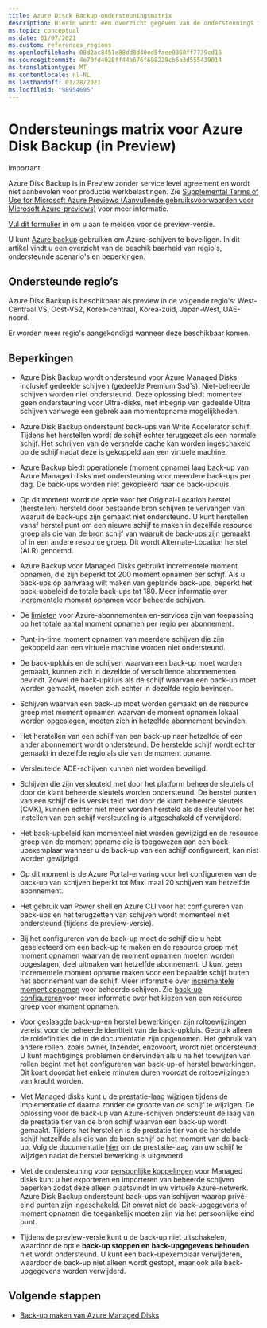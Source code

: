 ```yaml
---
title: Azure Disck Backup-ondersteuningsmatrix
description: Hierin wordt een overzicht gegeven van de ondersteunings instellingen en beperkingen voor Azure-schijf back-ups.
ms.topic: conceptual
ms.date: 01/07/2021
ms.custom: references_regions
ms.openlocfilehash: 08d2ac8451e88dd8d40ed5faee0368ff7739cd16
ms.sourcegitcommit: 4e70fd4028ff44a676f698229cb6a3d555439014
ms.translationtype: MT
ms.contentlocale: nl-NL
ms.lasthandoff: 01/28/2021
ms.locfileid: "98954695"
---
```

# <a name="azure-disk-backup-support-matrix-in-preview"></a>Ondersteunings matrix voor Azure Disk Backup (in Preview)

>[!IMPORTANT]
>Azure Disk Backup is in Preview zonder service level agreement en wordt niet aanbevolen voor productie werkbelastingen. Zie [Supplemental Terms of Use for Microsoft Azure Previews (Aanvullende gebruiksvoorwaarden voor Microsoft Azure-previews)](https://azure.microsoft.com/support/legal/preview-supplemental-terms/) voor meer informatie.
>
>[Vul dit formulier](https://forms.office.com/Pages/ResponsePage.aspx?id=v4j5cvGGr0GRqy180BHbR1vE8L51DIpDmziRt_893LVUNFlEWFJBN09PTDhEMjVHS05UWFkxUlUzUS4u) in om u aan te melden voor de preview-versie.

U kunt [Azure backup](./backup-overview.md) gebruiken om Azure-schijven te beveiligen. In dit artikel vindt u een overzicht van de beschik baarheid van regio's, ondersteunde scenario's en beperkingen.

## <a name="supported-regions"></a>Ondersteunde regio’s

Azure Disk Backup is beschikbaar als preview in de volgende regio's: West-Centraal VS, Oost-VS2, Korea-centraal, Korea-zuid, Japan-West, UAE-noord. 

Er worden meer regio's aangekondigd wanneer deze beschikbaar komen.

## <a name="limitations"></a>Beperkingen

- Azure Disk Backup wordt ondersteund voor Azure Managed Disks, inclusief gedeelde schijven (gedeelde Premium Ssd's). Niet-beheerde schijven worden niet ondersteund. Deze oplossing biedt momenteel geen ondersteuning voor Ultra-disks, met inbegrip van gedeelde Ultra schijven vanwege een gebrek aan momentopname mogelijkheden.

- Azure Disk Backup ondersteunt back-ups van Write Accelerator schijf. Tijdens het herstellen wordt de schijf echter teruggezet als een normale schijf. Het schrijven van de versnelde cache kan worden ingeschakeld op de schijf nadat deze is gekoppeld aan een virtuele machine.

- Azure Backup biedt operationele (moment opname) laag back-up van Azure Managed disks met ondersteuning voor meerdere back-ups per dag. De back-ups worden niet gekopieerd naar de back-upkluis.

- Op dit moment wordt de optie voor het Original-Location herstel (herstellen) hersteld door bestaande bron schijven te vervangen van waaruit de back-ups zijn gemaakt niet ondersteund. U kunt herstellen vanaf herstel punt om een nieuwe schijf te maken in dezelfde resource groep als die van de bron schijf van waaruit de back-ups zijn gemaakt of in een andere resource groep. Dit wordt Alternate-Location herstel (ALR) genoemd.

- Azure Backup voor Managed Disks gebruikt incrementele moment opnamen, die zijn beperkt tot 200 moment opnamen per schijf. Als u back-ups op aanvraag wilt maken van geplande back-ups, beperkt het back-upbeleid de totale back-ups tot 180. Meer informatie over [incrementele moment opnamen](../virtual-machines/disks-incremental-snapshots.md#restrictions) voor beheerde schijven.

- De [limieten](../azure-resource-manager/management/azure-subscription-service-limits.md#virtual-machine-disk-limits) voor Azure-abonnementen en-services zijn van toepassing op het totale aantal moment opnamen per regio per abonnement.

- Punt-in-time moment opnamen van meerdere schijven die zijn gekoppeld aan een virtuele machine worden niet ondersteund.

- De back-upkluis en de schijven waarvan een back-up moet worden gemaakt, kunnen zich in dezelfde of verschillende abonnementen bevindt. Zowel de back-upkluis als de schijf waarvan een back-up moet worden gemaakt, moeten zich echter in dezelfde regio bevinden.

- Schijven waarvan een back-up moet worden gemaakt en de resource groep met moment opnamen waarvan de moment opnamen lokaal worden opgeslagen, moeten zich in hetzelfde abonnement bevinden.

- Het herstellen van een schijf van een back-up naar hetzelfde of een ander abonnement wordt ondersteund. De herstelde schijf wordt echter gemaakt in dezelfde regio als die van de moment opname.

- Versleutelde ADE-schijven kunnen niet worden beveiligd.

- Schijven die zijn versleuteld met door het platform beheerde sleutels of door de klant beheerde sleutels worden ondersteund. De herstel punten van een schijf die is versleuteld met door de klant beheerde sleutels (CMK), kunnen echter niet meer worden hersteld als de sleutel voor het instellen van een schijf versleuteling is uitgeschakeld of verwijderd.

- Het back-upbeleid kan momenteel niet worden gewijzigd en de resource groep van de moment opname die is toegewezen aan een back-upexemplaar wanneer u de back-up van een schijf configureert, kan niet worden gewijzigd.

- Op dit moment is de Azure Portal-ervaring voor het configureren van de back-up van schijven beperkt tot Maxi maal 20 schijven van hetzelfde abonnement.

- Het gebruik van Power shell en Azure CLI voor het configureren van back-ups en het terugzetten van schijven wordt momenteel niet ondersteund (tijdens de preview-versie).

- Bij het configureren van de back-up moet de schijf die u hebt geselecteerd om een back-up te maken en de resource groep met moment opnamen waarvan de moment opnamen moeten worden opgeslagen, deel uitmaken van hetzelfde abonnement. U kunt geen incrementele moment opname maken voor een bepaalde schijf buiten het abonnement van de schijf. Meer informatie over [incrementele moment opnamen](../virtual-machines/windows/disks-incremental-snapshots-portal.md#restrictions) voor beheerde schijven. Zie  [back-up configureren](backup-managed-disks.md#configure-backup)voor meer informatie over het kiezen van een resource groep voor moment opnamen.

- Voor geslaagde back-up-en herstel bewerkingen zijn roltoewijzingen vereist voor de beheerde identiteit van de back-upkluis. Gebruik alleen de roldefinities die in de documentatie zijn opgenomen. Het gebruik van andere rollen, zoals owner, Inzender, enzovoort, wordt niet ondersteund. U kunt machtigings problemen ondervinden als u na het toewijzen van rollen begint met het configureren van back-up-of herstel bewerkingen. Dit komt doordat het enkele minuten duren voordat de roltoewijzingen van kracht worden.

- Met Managed disks kunt u de prestatie-laag wijzigen tijdens de implementatie of daarna zonder de grootte van de schijf te wijzigen. De oplossing voor de back-up van Azure-schijven ondersteunt de laag van de prestatie tier van de bron schijf waarvan een back-up wordt gemaakt. Tijdens het herstellen is de prestatie tier van de herstelde schijf hetzelfde als die van de bron schijf op het moment van de back-up. Volg de documentatie [hier](../virtual-machines/disks-performance-tiers-portal.md) om de prestatie-laag van uw schijf te wijzigen nadat de herstel bewerking is uitgevoerd.

- Met de ondersteuning voor [persoonlijke koppelingen](../virtual-machines/disks-enable-private-links-for-import-export-portal.md) voor Managed disks kunt u het exporteren en importeren van beheerde schijven beperken zodat deze alleen plaatsvindt in uw virtuele Azure-netwerk. Azure Disk Backup ondersteunt back-ups van schijven waarop privé-eind punten zijn ingeschakeld. Dit omvat niet de back-upgegevens of moment opnamen die toegankelijk moeten zijn via het persoonlijke eind punt.

- Tijdens de preview-versie kunt u de back-up niet uitschakelen, waardoor de optie **back-up stoppen en back-upgegevens behouden** niet wordt ondersteund. U kunt een back-upexemplaar verwijderen, waardoor de back-up niet alleen wordt gestopt, maar ook alle back-upgegevens worden verwijderd.

## <a name="next-steps"></a>Volgende stappen

- [Back-up maken van Azure Managed Disks](backup-managed-disks.md)
